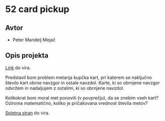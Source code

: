 # 52 card pickup

## Avtor
* Peter Mandelj Mejač

## Opis projekta
[Link](https://datagenetics.com/blog/september52021/index.html) do vira.

Predstavil bom problem metanja kupčka kart, pri katerem se naključno število kart obrne navzgor in ostale navzdol. 
Karte, ki so obrnjene navzgor odvržem in nadaljujem z ostalimi, ki so obrnjene navzdol. 

Kolikokrat bom moral met ponoviti (v povprečju), da se znebim vseh kart? Oziroma matematično, koliko je pričakovana vrednost števila metov?

[Spletna stran](https://jagrdemo.github.io/remark) do vira.

